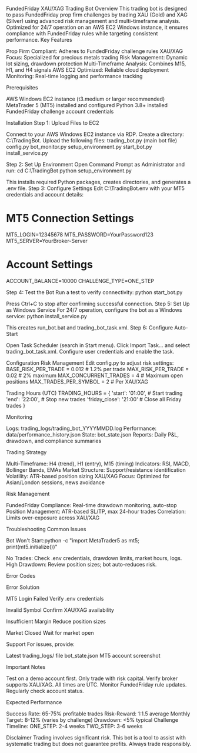 FundedFriday XAU/XAG Trading Bot
Overview
This trading bot is designed to pass FundedFriday prop firm challenges by trading XAU (Gold) and XAG (Silver) using advanced risk management and multi-timeframe analysis. Optimized for 24/7 operation on an AWS EC2 Windows instance, it ensures compliance with FundedFriday rules while targeting consistent performance.
Key Features

Prop Firm Compliant: Adheres to FundedFriday challenge rules
XAU/XAG Focus: Specialized for precious metals trading
Risk Management: Dynamic lot sizing, drawdown protection
Multi-Timeframe Analysis: Combines M15, H1, and H4 signals
AWS EC2 Optimized: Reliable cloud deployment
Monitoring: Real-time logging and performance tracking

Prerequisites

AWS Windows EC2 instance (t3.medium or larger recommended)
MetaTrader 5 (MT5) installed and configured
Python 3.8+ installed
FundedFriday challenge account credentials

Installation
Step 1: Upload Files to EC2

Connect to your AWS Windows EC2 instance via RDP.
Create a directory: C:\TradingBot\.
Upload the following files:
trading_bot.py (main bot file)
config.py
bot_monitor.py
setup_environment.py
start_bot.py
install_service.py



Step 2: Set Up Environment
Open Command Prompt as Administrator and run:
cd C:\TradingBot
python setup_environment.py

This installs required Python packages, creates directories, and generates a .env file.
Step 3: Configure Settings
Edit C:\TradingBot\.env with your MT5 credentials and account details:
# MT5 Connection Settings
MT5_LOGIN=12345678
MT5_PASSWORD=YourPassword123
MT5_SERVER=YourBroker-Server

# Account Settings
ACCOUNT_BALANCE=10000
CHALLENGE_TYPE=ONE_STEP

Step 4: Test the Bot
Run a test to verify connectivity:
python start_bot.py

Press Ctrl+C to stop after confirming successful connection.
Step 5: Set Up as Windows Service
For 24/7 operation, configure the bot as a Windows service:
python install_service.py

This creates run_bot.bat and trading_bot_task.xml.
Step 6: Configure Auto-Start

Open Task Scheduler (search in Start menu).
Click Import Task... and select trading_bot_task.xml.
Configure user credentials and enable the task.

Configuration
Risk Management
Edit config.py to adjust risk settings:
BASE_RISK_PER_TRADE = 0.012    # 1.2% per trade
MAX_RISK_PER_TRADE = 0.02      # 2% maximum
MAX_CONCURRENT_TRADES = 4      # Maximum open positions
MAX_TRADES_PER_SYMBOL = 2      # Per XAU/XAG

Trading Hours (UTC)
TRADING_HOURS = {
    'start': '01:00',           # Start trading
    'end': '22:00',             # Stop new trades
    'friday_close': '21:00'     # Close all Friday trades
}

Monitoring

Logs: trading_logs/trading_bot_YYYYMMDD.log
Performance: data/performance_history.json
State: bot_state.json
Reports: Daily P&L, drawdown, and compliance summaries

Trading Strategy

Multi-Timeframe: H4 (trend), H1 (entry), M15 (timing)
Indicators: RSI, MACD, Bollinger Bands, EMAs
Market Structure: Support/resistance identification
Volatility: ATR-based position sizing
XAU/XAG Focus: Optimized for Asian/London sessions, news avoidance

Risk Management

FundedFriday Compliance: Real-time drawdown monitoring, auto-stop
Position Management: ATR-based SL/TP, max 24-hour trades
Correlation: Limits over-exposure across XAU/XAG

Troubleshooting
Common Issues

Bot Won't Start:python -c "import MetaTrader5 as mt5; print(mt5.initialize())"


No Trades: Check .env credentials, drawdown limits, market hours, logs.
High Drawdown: Review position sizes; bot auto-reduces risk.

Error Codes



Error
Solution



MT5 Login Failed
Verify .env credentials


Invalid Symbol
Confirm XAU/XAG availability


Insufficient Margin
Reduce position sizes


Market Closed
Wait for market open


Support
For issues, provide:

Latest trading_logs/ file
bot_state.json
MT5 account screenshot

Important Notes

Test on a demo account first.
Only trade with risk capital.
Verify broker supports XAU/XAG.
All times are UTC.
Monitor FundedFriday rule updates.
Regularly check account status.

Expected Performance

Success Rate: 65-75% profitable trades
Risk-Reward: 1:1.5 average
Monthly Target: 8-12% (varies by challenge)
Drawdown: <5% typical
Challenge Timeline:
ONE_STEP: 2-4 weeks
TWO_STEP: 3-6 weeks



Disclaimer
Trading involves significant risk. This bot is a tool to assist with systematic trading but does not guarantee profits. Always trade responsibly.
